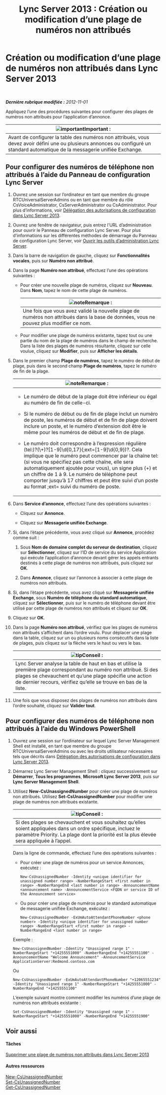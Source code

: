 ﻿---
title: 'Lync Server 2013 : Création ou modification d’une plage de numéros non attribués'
TOCTitle: Création ou modification d’une plage de numéros non attribués
ms:assetid: a102b226-0460-4d5c-82f9-79b8444fa958
ms:mtpsurl: https://technet.microsoft.com/fr-fr/library/Gg412748(v=OCS.15)
ms:contentKeyID: 49298356
ms.date: 05/20/2016
mtps_version: v=OCS.15
ms.translationtype: HT
---

# Création ou modification d’une plage de numéros non attribués dans Lync Server 2013

 

_**Dernière rubrique modifiée :** 2012-11-01_

Appliquez l’une des procédures suivantes pour configurer des plages de numéros non attribués pour l’application d’annonce.

<table>
<thead>
<tr class="header">
<th><img src="images/Gg425917.important(OCS.15).gif" title="important" alt="important" />Important :</th>
</tr>
</thead>
<tbody>
<tr class="odd">
<td>Avant de configurer la table des numéros non attribués, vous devez avoir défini une ou plusieurs annonces ou configuré un standard automatique de la messagerie unifiée Exchange.</td>
</tr>
</tbody>
</table>


## Pour configurer des numéros de téléphone non attribués à l’aide du Panneau de configuration Lync Server

1.  Ouvrez une session sur l’ordinateur en tant que membre du groupe RTCUniversalServerAdmins ou en tant que membre du rôle CsVoiceAdministrator, CsServerAdministrator ou CsAdministrator. Pour plus d’informations, voir [Délégation des autorisations de configuration dans Lync Server 2013](lync-server-2013-delegate-setup-permissions.md).

2.  Ouvrez une fenêtre de navigateur, puis entrez l’URL d’administration pour ouvrir le Panneau de configuration Lync Server. Pour plus d’informations sur les différentes méthodes de démarrage du Panneau de configuration Lync Server, voir [Ouvrir les outils d’administration Lync Server](lync-server-2013-open-lync-server-administrative-tools.md).

3.  Dans la barre de navigation de gauche, cliquez sur **Fonctionnalités vocales**, puis sur **Numéro non attribué**.

4.  Dans la page **Numéro non attribué**, effectuez l’une des opérations suivantes :
    
      - Pour créer une nouvelle plage de numéros, cliquez sur **Nouveau**. Dans **Nom**, tapez le nom de cette plage de numéros.
        
        <table>
        <thead>
        <tr class="header">
        <th><img src="images/Gg398920.note(OCS.15).gif" title="note" alt="note" />Remarque :</th>
        </tr>
        </thead>
        <tbody>
        <tr class="odd">
        <td>Une fois que vous avez validé la nouvelle plage de numéros non attribués dans la base de données, vous ne pouvez plus modifier ce nom.</td>
        </tr>
        </tbody>
        </table>
    
      - Pour modifier une plage de numéros existante, tapez tout ou une partie du nom de la plage de numéros dans le champ de recherche. Dans la liste des plages de numéros résultante, cliquez sur celle voulue, cliquez sur **Modifier**, puis sur **Afficher les détails**.

5.  Dans le premier champ **Plage de numéros**, tapez le numéro de début de plage, puis dans le second champ **Plage de numéros**, tapez le numéro de fin de la plage.
    
    <table>
    <colgroup>
    <col style="width: 100%" />
    </colgroup>
    <thead>
    <tr class="header">
    <th><img src="images/Gg398920.note(OCS.15).gif" title="note" alt="note" />Remarque :</th>
    </tr>
    </thead>
    <tbody>
    <tr class="odd">
    <td><ul>
    <li><p>Le numéro de début de la plage doit être inférieur ou égal au numéro de fin de celle-ci.</p></li>
    <li><p>Si le numéro de début ou de fin de plage inclut un numéro de poste, les numéros de début et de fin de plage doivent inclure un poste, et le numéro d’extension doit être le même pour les numéros de début et de fin de plage.</p></li>
    <li><p>Le numéro doit correspondre à l’expression régulière (tel:)?(\+)?[1-9]\d{0,17}(;ext=[1-9]\d{0,9})?. Cela implique que le numéro peut commencer par la chaîne tel: (si vous ne spécifiez pas cette chaîne, elle sera automatiquement ajoutée pour vous), un signe plus (+) et un chiffre de 1 à 9. Le numéro de téléphone peut comporter jusqu’à 17 chiffres et peut être suivi d’un poste au format ;ext= suivi du numéro de poste.</p></li>
    </ul></td>
    </tr>
    </tbody>
    </table>


6.  Dans **Service d’annonce**, effectuez l’une des opérations suivantes :
    
      - Cliquez sur **Annonce**.
    
      - Cliquez sur **Messagerie unifiée Exchange**.

7.  Si, dans l’étape précédente, vous avez cliqué sur **Annonce**, procédez comme suit :
    
    1.  Sous **Nom de domaine complet du serveur de destination**, cliquez sur **Sélectionner**, cliquez sur l’ID de service du service Application qui exécute l’application d’annonce devant gérer les appels entrants destinés à cette plage de numéros non attribués, puis cliquez sur **OK**.
    
    2.  Dans **Annonce**, cliquez sur l’annonce à associer à cette plage de numéros non attribués.

8.  Si, dans l’étape précédente, vous avez cliqué sur **Messagerie unifiée Exchange**, sous **Numéro de téléphone du standard automatique**, cliquez sur **Sélectionner**, puis sur le numéro de téléphone devant être utilisé par cette plage de numéros non attribués et cliquez sur **OK**.

9.  Cliquez sur **OK**.

10. Dans la page **Numéro non attribué**, vérifiez que les plages de numéros non attribués s’affichent dans l’ordre voulu. Pour déplacer une plage dans la table, cliquez sur un ou plusieurs noms consécutifs dans la liste de plages, puis cliquez sur la flèche vers le haut ou vers le bas.
    
    <table>
    <thead>
    <tr class="header">
    <th><img src="images/JJ205025.tip(OCS.15).gif" title="tip" alt="tip" />Conseil :</th>
    </tr>
    </thead>
    <tbody>
    <tr class="odd">
    <td>Lync Server analyse la table de haut en bas et utilise la première plage correspondant au numéro non attribué. Si des plages se chevauchent et qu’une plage spécifie une action de dernier recours, vérifiez qu’elle se trouve en bas de la liste.</td>
    </tr>
    </tbody>
    </table>


11. Une fois que vous disposez des plages de numéros non attribués dans l’ordre souhaité, cliquez sur **Valider tout**.

## Pour configurer des numéros de téléphone non attribués à l’aide du Windows PowerShell

1.  Ouvrez une session sur l’ordinateur sur lequel Lync Server Management Shell est installé, en tant que membre du groupe RTCUniversalServerAdmins ou avec les droits utilisateur nécessaires tels que décrits dans [Délégation des autorisations de configuration dans Lync Server 2013](lync-server-2013-delegate-setup-permissions.md).

2.  Démarrez Lync Server Management Shell : cliquez successivement sur **Démarrer**, **Tous les programmes**, **Microsoft Lync Server 2013**, puis sur **Lync Server Management Shell**.

3.  Utilisez **New-CsUnassignedNumber** pour créer une plage de numéros non attribués. Utilisez **Set-CsUnassignedNumber** pour modifier une plage de numéros non attribués existante.
    
    <table>
    <thead>
    <tr class="header">
    <th><img src="images/JJ205025.tip(OCS.15).gif" title="tip" alt="tip" />Conseil :</th>
    </tr>
    </thead>
    <tbody>
    <tr class="odd">
    <td>Si des plages se chevauchent et vous souhaitez qu’elles soient appliquées dans un ordre spécifique, incluez le paramètre Priority. La plage dont la priorité est la plus élevée sera appliquée à l’appel.</td>
    </tr>
    </tbody>
    </table>
    
    Dans la ligne de commande, effectuez l’une des opérations suivantes :
    
      - Pour créer une plage de numéros pour un service Annonces, exécutez :
        
            New-CsUnassignedNumber -Identity <unique identifier for unassigned number range> -NumberRangeStart <first number in range> -NumberRangeEnd <last number in range> -AnnouncementName <announcement name> -AnnouncementService <FQDN or service ID of the Announcement service>
    
      - Ou pour créer une plage de numéros pour le standard automatique de messagerie unifiée Exchange, exécutez :
        
            New-CsUnassignedNumber -ExUmAutoAttendantPhoneNumber <phone number> -Identity <unique identifier for unassigned number range> -NumberRangeStart <first number in range> -NumberRangeEnd <last number in range>
    
    Exemple :
    
        New-CsUnassignedNumber -Identity "Unassigned range 1" -NumberRangeStart "+14255551000" -NumberRangeEnd "+14255551100" -AnnouncementName "Welcome Announcement" -AnnouncementService ApplicationServer:Redmond.contoso.com
    
    Ou
    
        New-CsUnassignedNumber -ExUmAutoAttendantPhoneNumber "+12065551234" -Identity "Unassigned range 1" -NumberRangeStart "+14255551000" -NumberRangeEnd "+14255551100"
    
    L’exemple suivant montre comment modifier les numéros d’une plage de numéros non attribués existante :
    
        Set-CsUnassignedNumber -Identity "Unassigned range 1" -NumberRangeStart "+14255551000" -NumberRangeEnd "+14255551900"

## Voir aussi

#### Tâches

[Supprimer une plage de numéros non attribués dans Lync Server 2013](lync-server-2013-delete-an-unassigned-number-range.md)  

#### Autres ressources

[New-CsUnassignedNumber](https://docs.microsoft.com/en-us/powershell/module/skype/New-CsUnassignedNumber)  
[Set-CsUnassignedNumber](set-csunassignednumber.md)  
[Get-CsUnassignedNumber](https://docs.microsoft.com/en-us/powershell/module/skype/Get-CsUnassignedNumber)

